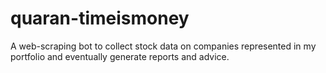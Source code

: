 # quaran-timeismoney
A web-scraping bot to collect stock data on companies represented in my portfolio and eventually generate reports and advice. 
